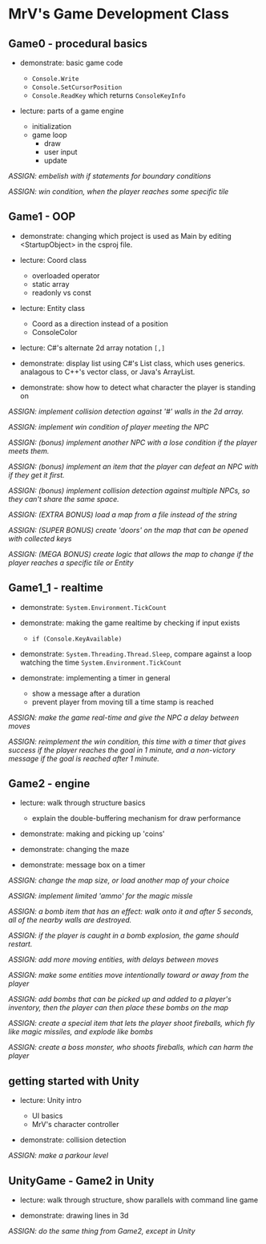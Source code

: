 # MrV's Game Development Class

## Game0 - procedural basics

* demonstrate: basic game code
	- ``Console.Write``
	- ``Console.SetCursorPosition``
	- ``Console.ReadKey`` which returns ``ConsoleKeyInfo``

* lecture: parts of a game engine
	- initialization
	- game loop
		- draw
		- user input
		- update

_ASSIGN: embelish with if statements for boundary conditions_

_ASSIGN: win condition, when the player reaches some specific tile_

## Game1 - OOP

* demonstrate: changing which project is used as Main by editing &lt;StartupObject&gt; in the csproj file.

* lecture: Coord class
	- overloaded operator
	- static array
	- readonly vs const

* lecture: Entity class
	- Coord as a direction instead of a position
	- ConsoleColor

* lecture: C#'s alternate 2d array notation ``[,]``

* demonstrate: display list using C#'s List class, which uses generics. analagous to C++'s vector class, or Java's ArrayList.

* demonstrate: show how to detect what character the player is standing on

_ASSIGN: implement collision detection against '#' walls in the 2d array._

_ASSIGN: implement win condition of player meeting the NPC_

_ASSIGN: (bonus) implement another NPC with a lose condition if the player meets them._

_ASSIGN: (bonus) implement an item that the player can defeat an NPC with if they get it first._

_ASSIGN: (bonus) implement collision detection against multiple NPCs, so they can't share the same space._

_ASSIGN: (EXTRA BONUS) load a map from a file instead of the string_

_ASSIGN: (SUPER BONUS) create 'doors' on the map that can be opened with collected keys_

_ASSIGN: (MEGA BONUS) create logic that allows the map to change if the player reaches a specific tile or Entity_

## Game1_1 - realtime

* demonstrate: ``System.Environment.TickCount``

* demonstrate: making the game realtime by checking if input exists
	- ``if (Console.KeyAvailable)``

* demonstrate: ``System.Threading.Thread.Sleep``, compare against a loop watching the time ``System.Environment.TickCount``

* demonstrate: implementing a timer in general
	- show a message after a duration
	- prevent player from moving till a time stamp is reached

_ASSIGN: make the game real-time and give the NPC a delay between moves_

_ASSIGN: reimplement the win condition, this time with a timer that gives success if the player reaches the goal in 1 minute, and a non-victory message if the goal is reached after 1 minute._

## Game2 - engine

* lecture: walk through structure basics
	- explain the double-buffering mechanism for draw performance

* demonstrate: making and picking up 'coins'

* demonstrate: changing the maze

* demonstrate: message box on a timer

_ASSIGN: change the map size, or load another map of your choice_

_ASSIGN: implement limited 'ammo' for the magic missle_

_ASSIGN: a bomb item that has an effect: walk onto it and after 5 seconds, all of the nearby walls are destroyed._

_ASSIGN: if the player is caught in a bomb explosion, the game should restart._

_ASSIGN: add more moving entities, with delays between moves_

_ASSIGN: make some entities move intentionally toward or away from the player_

_ASSIGN: add bombs that can be picked up and added to a player's inventory, then the player can then place these bombs on the map_

_ASSIGN: create a special item that lets the player shoot fireballs, which fly like magic missiles, and explode like bombs_

_ASSIGN: create a boss monster, who shoots fireballs, which can harm the player_

## getting started with Unity

* lecture: Unity intro
	* UI basics
	* MrV's character controller

* demonstrate: collision detection

_ASSIGN: make a parkour level_

## UnityGame - Game2 in Unity

* lecture: walk through structure, show parallels with command line game

* demonstrate: drawing lines in 3d

_ASSIGN: do the same thing from Game2, except in Unity_
